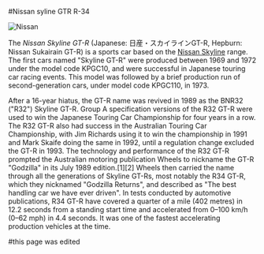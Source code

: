 #Nissan syline GTR R-34

![Nissan](/media/images/Nissan-Skyline-R34-GT-R-10a.jpg)

The *Nissan Skyline GT-R* (Japanese: 日産・スカイラインGT-R, Hepburn: Nissan Sukairain GT-R) is a sports car based on the [Nissan Skyline](https://en.wikipedia.org/wiki/Nissan_Skyline) range. The first cars named "Skyline GT-R" were produced between 1969 and 1972 under the model code KPGC10, and were successful in Japanese touring car racing events. This model was followed by a brief production run of second-generation cars, under model code KPGC110, in 1973.

After a 16-year hiatus, the GT-R name was revived in 1989 as the BNR32 ("R32") Skyline GT-R. Group A specification versions of the R32 GT-R were used to win the Japanese Touring Car Championship for four years in a row. The R32 GT-R also had success in the Australian Touring Car Championship, with Jim Richards using it to win the championship in 1991 and Mark Skaife doing the same in 1992, until a regulation change excluded the GT-R in 1993. The technology and performance of the R32 GT-R prompted the Australian motoring publication Wheels to nickname the GT-R "Godzilla" in its July 1989 edition.[1][2] Wheels then carried the name through all the generations of Skyline GT-Rs, most notably the R34 GT-R, which they nicknamed "Godzilla Returns", and described as "The best handling car we have ever driven". In tests conducted by automotive publications, R34 GT-R have covered a quarter of a mile  (402 metres) in 12.2 seconds from a standing start time and accelerated from 0–100 km/h (0–62 mph) in 4.4 seconds. It was one of the fastest accelerating production vehicles at the time.

#this page was edited